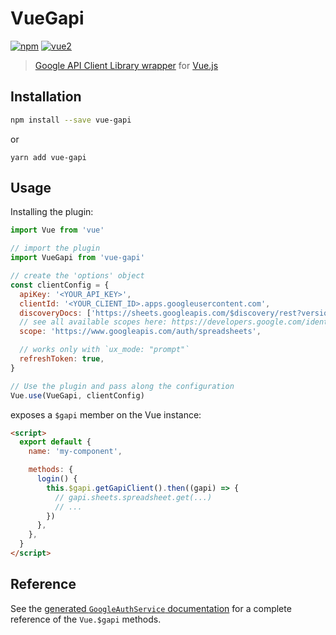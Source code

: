 # VueGapi

[![npm](https://img.shields.io/npm/v/vue-gapi.svg)](https://www.npmjs.com/package/vue-gapi) [![vue2](https://img.shields.io/badge/vue-2.x-brightgreen.svg)](https://vuejs.org/)

> [Google API Client Library wrapper](https://developers.google.com/identity/sign-in/web/reference) for [Vue.js](https://vuejs.org/)

## Installation

```bash
npm install --save vue-gapi
```

or

```
yarn add vue-gapi
```

## Usage

Installing the plugin:

```js
import Vue from 'vue'

// import the plugin
import VueGapi from 'vue-gapi'

// create the 'options' object
const clientConfig = {
  apiKey: '<YOUR_API_KEY>',
  clientId: '<YOUR_CLIENT_ID>.apps.googleusercontent.com',
  discoveryDocs: ['https://sheets.googleapis.com/$discovery/rest?version=v4'],
  // see all available scopes here: https://developers.google.com/identity/protocols/googlescopes'
  scope: 'https://www.googleapis.com/auth/spreadsheets',

  // works only with `ux_mode: "prompt"`
  refreshToken: true,
}

// Use the plugin and pass along the configuration
Vue.use(VueGapi, clientConfig)
```

exposes a `$gapi` member on the Vue instance:

```html
<script>
  export default {
    name: 'my-component',

    methods: {
      login() {
        this.$gapi.getGapiClient().then((gapi) => {
          // gapi.sheets.spreadsheet.get(...)
          // ...
        })
      },
    },
  }
</script>
```

## Reference

See the [generated `GoogleAuthService` documentation](https://vue-gapi.github.io/vue-gapi/GoogleAuthService.html) for a complete reference of the `Vue.$gapi` methods.
